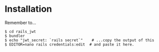# Installation

Remember to...

```
$ cd rails_jwt
$ bundler
$ echo "jwt_secret: `rails secret`"    # ...copy the output of this
$ EDITOR=nano rails credentials:edit  # and paste it here.
```

